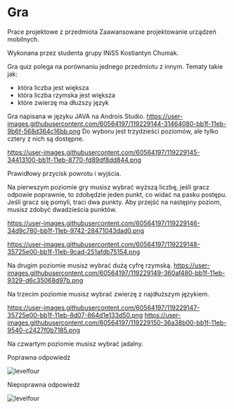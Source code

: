 
# Gra


Prace projektowe z przedmiota Zaawansowane projektowanie urządzeń mobilnych.


Wykonana przez studenta grupy INiS5 Kostiantyn Chumak.

Gra quiz polega na porównaniu jednego przedmiotu z innym. 
Tematy takie jak:
- która liczba jest większa
- która liczba rzymska jest większa
- które zwierzę ma dłuższy język

Gra napisana w języku JAVA na Androis Studio.
https://user-images.githubusercontent.com/60564197/119229144-31464080-bb1f-11eb-9b6f-568d364c16bb.png
Do wyboru jest trzydzieści poziomów, ale tylko cztery z nich są dostępne.

https://user-images.githubusercontent.com/60564197/119229145-34413100-bb1f-11eb-8770-fd89df8dd844.png

Prawidłowy przycisk powrotu i wyjścia.

Na pierwszym poziomie gry musisz wybrać wyższą liczbę, jeśli gracz odpowie poprawnie, to zdobędzie jeden punkt, co widać na pasku postępu. Jeśli gracz się pomyli, traci dwa punkty. Aby przejść na następny poziom, musisz zdobyć dwadzieścia punktów.

https://user-images.githubusercontent.com/60564197/119229146-34d9c780-bb1f-11eb-9742-28471043dad0.png

https://user-images.githubusercontent.com/60564197/119229148-35725e00-bb1f-11eb-9cad-251afdb75154.png

Na drugim poziomie musisz wybrać dużą cyfrę rzymską.
https://user-images.githubusercontent.com/60564197/119229149-360af480-bb1f-11eb-9329-d6c35068d97b.png

Na trzecim poziomie musisz wybrać zwierzę z najdłuższym językiem.

https://user-images.githubusercontent.com/60564197/119229147-35725e00-bb1f-11eb-8d07-864d1e133d50.png
https://user-images.githubusercontent.com/60564197/119229150-36a38b00-bb1f-11eb-9540-c2427f0b7185.png

Na czwartym poziomie musisz wybrać jadalny.




Poprawna odpowiedź


![levelfour](https://cdn1.savepice.ru/uploads/2021/1/12/8edc4e0b9859fefcc5ffc17aee4b25d4-full.png)


Niepoprawna odpowiedź


![levelfour](https://cdn1.savepice.ru/uploads/2021/1/12/fc02cae3d1bafa956565b04f930c1fbd-full.png)

